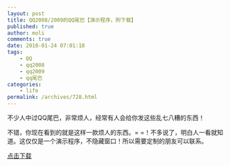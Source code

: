 ```yaml
---
layout: post
title: QQ2008/2009的QQ尾巴【演示程序，附下载】
published: true
author: moli
comments: true
date: 2010-01-24 07:01:18
tags:
    - QQ
    - qq2008
    - qq2009
    - qq尾巴
categories:
    - life
permalink: /archives/728.html
---
```

[][1]不少人中过QQ尾巴，非常烦人，经常有人会给你发这些乱七八糟的东西！

不错，你现在看到的就是这样一款烦人的东西。= =！不多说了，明白人一看就知道。这仅仅是一个演示程序，不隐藏窗口！所以需要定制的朋友可以联系。

[点击下载][2]

 [1]: http://mymoli.cn/wp-content/uploads/2010/01/qqweiba.gif
 [2]: http://molisoft.googlecode.com/files/qq2009.rar